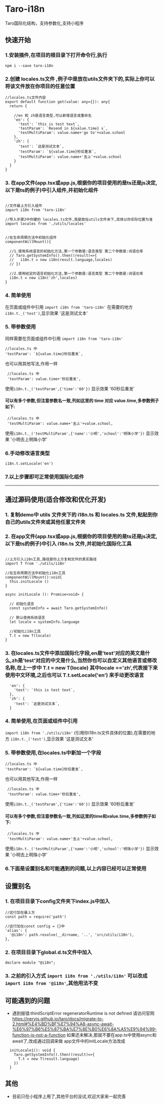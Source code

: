 # Taro-i18n
Taro国际化结构，支持参数化,支持小程序

## 快速开始
### 1.安装插件,在项目的根目录下打开命令行,执行 
```npm i --save taro-i18n```
### 2.创建 **locales.ts文件** ,例子中是放在utils文件夹下的,实际上你可以将该文件放在你项目的任意位置
```
//locales.ts文件内容
export default function get(value: any={}): any{
  return {

    //en 和 zh是语言类型,可以新增语言或重命名
    'en': {
      'test': `this is test text`,
      'testParam': `Resend in ${value.time} s`,
      'testMultiParam': value.name+'go to'+value.school
    },
    'zh': {
      'test': `这是测试文本`,
      'testParam': `${value.time}秒后重发`,
      'testMultiParam': value.name+'去上'+value.school
    }
  }
}
```
### 3. 在**app文件**(**app.tsx**或**app.js**,根据你的项目使用的是ts还是js决定,以下是ts的例子)中引入组件,并初始化组件
  ```

//文件最上方引入组件
import i18n from 'taro-i18n'

//导入步骤2中你建的 locales.ts文件,我是放在utils文件夹下,具体以你实际位置为准
import locales from './utils/locales'


  //在生命周期方法中初始化组件
  componentWillMount(){

    //1.使用系统语言的初始化方法,第一个参数是:语言类型 第二个参数是:词语仓库
    // Taro.getSystemInfo().then((result)=>{
    //   i18n.t = new i18n(result.language,locales)
    // })

    //2.使用给定的语言初始化方法,第一个参数是:语言类型 第二个参数是:词语仓库
    i18n.t = new i18n('zh',locales)
  }
  ```
  ### 4. 简单使用
  在页面或组件中引用 `import i18n from 'taro-i18n'` 在需要的地方 `i18n.t._('test')`,显示效果 '这是测试文本'
 ### 5. 带参数使用
 同样需要在页面或组件中引用 `import i18n from 'taro-i18n'`
 ```
 //locales.ts 中
 'testParam': `${value.time}秒后重发`,
 ```
 也可以用其他写法,作用一样
 ```
  //locales.ts 中
  'testParam': value.time+'秒后重发',
 ```
 使用`i18n.t._('testParam',{'time':'60'})` 显示效果 '60秒后重发' 
 #### 可以有多个参数,但注意参数名一致,列如这里的 time 对应 value.time,多参数例子如下:
 ```
  //locales.ts 中
  'testMultiParam': value.name+'去上'+value.school,

 ```
  使用`i18n.t._('testMultiParam',{'name':'小明','school':'明珠小学'})` 显示效果 '小明去上明珠小学'

  ### 6.手动修改语言类型
  ```
  i18n.t.setLocale('en')
  ```
  ### 7.以上步骤即可正常使用国际化组件

  ***
## 通过源码使用(适合修改和优化开发)
### 1. 复制demo中 **utils** 文件夹下的 **i18n.ts** 和 **locales.ts** 文件,粘贴到你自己的utils文件夹或其他任意文件夹
### 2. 在**app文件**(**app.tsx**或**app.js**,根据你的项目使用的是ts还是js决定,以下是ts的例子)中引入 **i18n.ts** 文件,并初始化国际化工具
  ```

//上方引入i18n工具,路径是你上方复制文件的真实路径
import T from './utils/i18n'

  //在生命周期方法中初始化i18n工具
  componentWillMount():void{
    this.initLocale ()
  }
  
  async initLocale (): Promise<void> {

    // 初始化语言
    const systemInfo = await Taro.getSystemInfo()

    // 默认使用系统语言
    let locale = systemInfo.language 

    //初始化i18n工具
    T.t = new T(locale)
  }
  ```
  ### 3. 在locales.ts文件中添加国际化字段,en是'test'对应的英文是什么,zh是'test'对应的中文是什么,当然你也可以自定义其他语言或修改名称,在上一步中 **T.t = new T(locale)** 其中locale =='zh',代表接下来使用中文环境,之后也可以 **T.t.setLocale('en')** 来手动更改语言
  ```
    'en': {
      'test': `this is test text`,
    },
    'zh': {
      'test': `这是测试文本`,
    }
  ```
  ### 4. 简单使用,在页面或组件中引用
  `import i18n from './utils/i18n'`
  (引用你i18n.ts文件具体的位置),在需要的地方
  `i18n.t._('test')`,显示效果 '这是测试文本'
 ### 5. 带参数使用,在locales.ts中新加一个字段
 ```
 //locales.ts 中
 'testParam': `${value.time}秒后重发`,
 ```
 也可以用其他写法,作用一样
 ```
  //locales.ts 中
  'testParam': value.time+'秒后重发',
 ```
 使用`i18n.t._('testParam',{'time':'60'})` 显示效果 '60秒后重发' 
 #### 可以有多个参数,但注意参数名一致,列如这里的time和value.time,多参数例子如下:
 ```
  //locales.ts 中
  'testMultiParam': value.name+'去上'+value.school,

 ```
  使用`i18n.t._('testMultiParam',{'name':'小明','school':'明珠小学'})` 显示效果 '小明去上明珠小学'

  ### 6.下面是设置别名和可能遇到的问题,以上内容已经可以正常使用
  ## 设置别名
  ### 1. 在项目目录下config文件夹下index.js中加入
  ```
  //这行加在最上方
  const path = require('path')

  //这行加在const config = {}中
  'alias': {
    '@i18n': path.resolve(__dirname, '..', 'src/utils/i18n'),
  },
  ```
  ### 2. 在项目目录下global.d.ts文件中加入
  ```
  declare module "@i18n";
  ```
### 3. 之前的引入方式 `import i18n from './utils/i18n'` 可以改成 `import i18n from '@i18n'`,其他用法不变

## 可能遇到的问题

* 遇到报错:thirdScriptError regeneratorRuntime is not defined 请访问官网 https://nervjs.github.io/taro/docs/migrate-to-2.html#%E4%BD%BF%E7%94%A8-async-await-%E6%97%B6%E5%87%BA%E7%8E%B0%E6%8A%A5%E9%94%99-function-is-not-a-function   如果还未解决,那就不要在app.ts中使用async和await了,改成通过回调来做
app文件中的initLocale方法改成
```
  initLocale1(): void {
    Taro.getSystemInfo().then((result)=>{
      T.t = new T(result.language)
    })
  }
```
## 其他
* 目前只在小程序上用了,其他平台的没试,欢迎大家来一起完善




